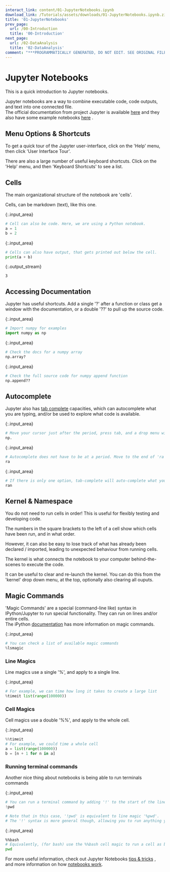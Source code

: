 ```yaml
---
interact_link: content/01-JupyterNotebooks.ipynb
download_link: /Tutorials/assets/downloads/01-JupyterNotebooks.ipynb.zip
title: '01-JupyterNotebooks'
prev_page:
  url: /00-Introduction
  title: '00-Introduction'
next_page:
  url: /02-DataAnalysis
  title: '02-DataAnalysis'
comment: "***PROGRAMMATICALLY GENERATED, DO NOT EDIT. SEE ORIGINAL FILES IN /content***"
---
```


# Jupyter Notebooks

This is a quick introduction to Jupyter notebooks.

<div class="alert alert-success">
Jupyter notebooks are a way to combine executable code, code outputs, and text into one connected file.
</div>

<div class="alert alert-info">
The official documentation from project Jupyter is available 
<a href="https://jupyter-notebook.readthedocs.io/en/stable/" class="alert-link">here</a>
and they also have some example notebooks 
<a href="https://github.com/jupyter/notebook/tree/master/docs/source/examples/Notebook" class="alert-link">here</a>
.
</div>

## Menu Options & Shortcuts

To get a quick tour of the Jupyter user-interface, click on the 'Help' menu, then click 'User Interface Tour'.

There are also a large number of useful keyboard shortcuts. Click on the 'Help' menu, and then 'Keyboard Shortcuts' to see a list. 

## Cells

<div class="alert alert-success">
The main organizational structure of the notebook are 'cells'.
</div>

Cells, can be markdown (text), like this one.



{:.input_area}
```python
# Cell can also be code. Here, we are using a Python notebook.
a = 1
b = 2
```




{:.input_area}
```python
# Cells can also have output, that gets printed out below the cell.
print(a + b)
```


{:.output_stream}
```
3

```

## Accessing Documentation

<div class="alert alert-success">
Jupyter has useful shortcuts. Add a single '?' after a function or class get a window with the documentation, or a double '??' to pull up the source code. 
</div>



{:.input_area}
```python
# Import numpy for examples
import numpy as np
```




{:.input_area}
```python
# Check the docs for a numpy array
np.array?
```




{:.input_area}
```python
# Check the full source code for numpy append function
np.append??
```


## Autocomplete

<div class="alert alert-success">
Jupyter also has 
<a href="https://en.wikipedia.org/wiki/Command-line_completion" class="alert-link">tab complete</a>
capacities, which can autocomplete what you are typing, and/or be used to explore what code is available.  
</div>



{:.input_area}
```python
# Move your cursor just after the period, press tab, and a drop menu will appear showing all possible completions
np.
```




{:.input_area}
```python
# Autocomplete does not have to be at a period. Move to the end of 'ra' and hit tab to see completion options. 
ra
```




{:.input_area}
```python
# If there is only one option, tab-complete will auto-complete what you are typing
ran
```


## Kernel & Namespace

You do not need to run cells in order! This is useful for flexibly testing and developing code. 

The numbers in the square brackets to the left of a cell show which cells have been run, and in what order.

However, it can also be easy to lose track of what has already been declared / imported, leading to unexpected behaviour from running cells.

The kernel is what connects the notebook to your computer behind-the-scenes to execute the code. 

It can be useful to clear and re-launch the kernel. You can do this from the 'kernel' drop down menu, at the top, optionally also clearing all ouputs.

## Magic Commands

<div class="alert alert-success">
'Magic Commands' are a special (command-line like) syntax in IPython/Jupyter to run special functionality. They can run on lines and/or entire cells. 
</div>

<div class="alert alert-info">
The iPython <a href="http://ipython.readthedocs.io/en/stable/interactive/magics.html" class="alert-link">documentation</a> has more information on magic commands.
</div>



{:.input_area}
```python
# You can check a list of available magic commands
%lsmagic
```


### Line Magics


Line magics use a single '%', and apply to a single line. 



{:.input_area}
```python
# For example, we can time how long it takes to create a large list
%timeit list(range(100000))
```


### Cell Magics

Cell magics use a double '%%', and apply to the whole cell. 



{:.input_area}
```python
%%timeit
# For example, we could time a whole cell
a = list(range(100000))
b = [n + 1 for n in a]
```


### Running terminal commands

Another nice thing about notebooks is being able to run terminals commands



{:.input_area}
```python
# You can run a terminal command by adding '!' to the start of the line
!pwd

# Note that in this case, '!pwd' is equivalent to line magic '%pwd'. 
# The '!' syntax is more general though, allowing you to run anything you want through command-line 
```




{:.input_area}
```bash
%%bash
# Equivalently, (for bash) use the %%bash cell magic to run a cell as bash (command-line)
pwd
```


<div class="alert alert-info">
For more useful information, check out Jupyter Notebooks 
<a href="https://www.dataquest.io/blog/jupyter-notebook-tips-tricks-shortcuts/" class="alert-link">tips & tricks</a>
, and more information on how 
<a href="http://jupyter.readthedocs.io/en/latest/architecture/how_jupyter_ipython_work.html" class="alert-link">notebooks work</a>.
</div>
